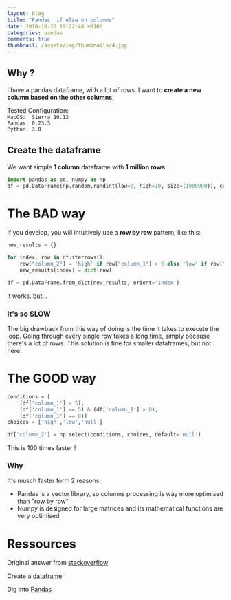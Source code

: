 ```yaml
---
layout: blog
title: "Pandas: if else on columns"
date: 2018-10-22 19:22:48 +0100
categories: pandas
comments: true
thumbnail: /assets/img/thumbnails/4.jpg
---
```


## Why ?

I have a pandas dataframe, with a lot of rows. I want to **create a new column based on the other columns**.

Tested Configuration:  
`MacOS:  Sierra 10.12`  
`Pandas: 0.23.3`  
`Python: 3.0`

## Create the dataframe

We want simple **1 column** dataframe with **1 million rows**.

```Python
import pandas as pd, numpy as np
df = pd.DataFrame(np.random.randint(low=0, high=10, size=(1000000)), columns=['column_1'])
```

# The BAD way

If you develop, you will intuitively use a **row by row** pattern, like this:

```Python
new_results = {}

for index, row in df.iterrows():
    row["column_2"] = 'high' if row["column_1"] > 5 else 'low' if row["column_1"] > 0 else 'null'
    new_results[index] = dict(row)

df = pd.DataFrame.from_dict(new_results, orient='index')
```

it works. but...

### It's so SLOW

The big drawback from this way of doing is the time it takes to execute the loop. Going through every single row takes a long time, simply because there's a lot of rows. This solution is fine for smaller dataframes, but not here.

# The GOOD way

```Python
conditions = [
    (df['column_1'] > 5),
    (df['column_1'] <= 5) & (df['column_1'] > 0),
    (df['column_1'] == 0)]
choices = ['high','low','null']

df['column_2'] = np.select(conditions, choices, default='null')
```

This is 100 times faster !

### Why

It's musch faster form 2 reasons:

- Pandas is a vector library, so columns processing is way more optimised than "row by row"
- Numpy is designed for large matrices and its mathematical functions are very optimised

# Ressources

Original answer from [stackoverflow](https://stackoverflow.com/questions/19913659/pandas-conditional-creation-of-a-series-dataframe-column)

Create a [dataframe](https://pandas.pydata.org/pandas-docs/stable/generated/pandas.DataFrame.html)

Dig into [Pandas](https://pandas.pydata.org/pandas-docs/stable/cookbook.html)
